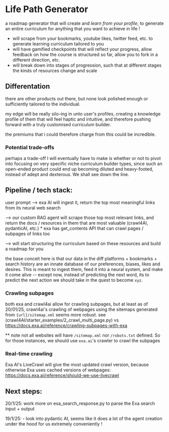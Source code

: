 # Life Path Generator

a roadmap generator that will create and _learn from your profile_, to generate an entire curriculum for anything that you want to achieve in life !

- will scrape from your bookmarks, youtube likes, twitter feed, etc. to generate learning curriculum tailored to you
- will have gamified checkpoints that will reflect your progress, allow feedback on how the course is structured so far, allow you to fork in a different direction, etc.
- will break down into stages of progression, such that at different stages the kinds of resources change and scale

## Differentation

there are other products out there, but none look polished enough or sufficiently tailored to the individual.

my edge will be really silo-ing in unto user's profiles, creating a knowledge profile of them that will feel haptic and intuitive, and therefore pushing forward with a truly customised curriculum builder.

the premiums that i could therefore charge from this could be incredible.

### Potential trade-offs

perhaps a trade-off I will eventually have to make is whether or not to pivot into focusing on very specific niche curriculum builder types, since such an open-ended product could end up becoming diluted and heavy-footed, instead of adept and dexterous. We shall see down the line.

## Pipeline / tech stack:

user prompt
--> exa AI will ingest it, return the top most meaningful links from its neural web search

--> our custom RAG agent will scrape those top most relevant links, and return the docs / resources in them that are most valuable (crawl4AI, pydanticAI, etc.) \* exa has get_contents API that can crawl pages / subpages of links too

--> will start structuring the curriculum based on these resources and build a roadmap for you

the base conceit here is that our data in the diff platforms + bookmarks + search history are an innate database of our preferences, biases, likes and desires. This is meant to ingest them, feed it into a neural system, and make it come alive -- except now, instead of predicting the next word, its to predict the next action we should take in the quest to become `xyz`.

### Crawling subpages

both exa and crawl4ai allow for crawling subpages, but at least as of 20/01/25, crawl4ai's crawling of webpages using the sitemaps generated from `{url}/sitemap.xml` seems more robust.
see (crawl4AI/starter_examples/2_crawl_multi_page.py) vs https://docs.exa.ai/reference/crawling-subpages-with-exa

\*\* note not all websites will have `/sitemap.xml` nor `/robots.txt` defined. So for those instances, we should use `exa.ai`'s crawler to crawl the subpages

### Real-time crawling

Exa AI's LiveCrawl will give the most updated crawl version, because otherwise Exa uses cached versions of webpages: https://docs.exa.ai/reference/should-we-use-livecrawl

## Next steps:

20/1/25: work more on exa_search_response.py to parse the Exa search input + output

19/1/25: - look into pydantic AI, seems like it does a lot of the agent creation under the hood for us extremely conveniently !
